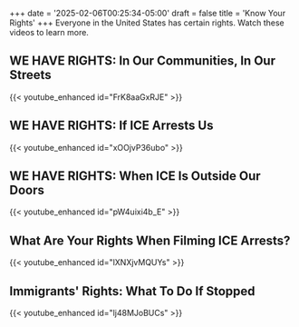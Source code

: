 +++
date = '2025-02-06T00:25:34-05:00'
draft = false
title = 'Know Your Rights'
+++
Everyone in the United States has certain rights. Watch these videos to learn more.
<!--more-->
## WE HAVE RIGHTS: In Our Communities, In Our Streets

{{< youtube_enhanced id="FrK8aaGxRJE" >}}

## WE HAVE RIGHTS: If ICE Arrests Us

{{< youtube_enhanced id="xOOjvP36ubo" >}}

## WE HAVE RIGHTS: When ICE Is Outside Our Doors

{{< youtube_enhanced id="pW4uixi4b_E" >}}

## What Are Your Rights When Filming ICE Arrests?

{{< youtube_enhanced id="lXNXjvMQUYs" >}}

## Immigrants' Rights: What To Do If Stopped

{{< youtube_enhanced id="lj48MJoBUCs" >}}
